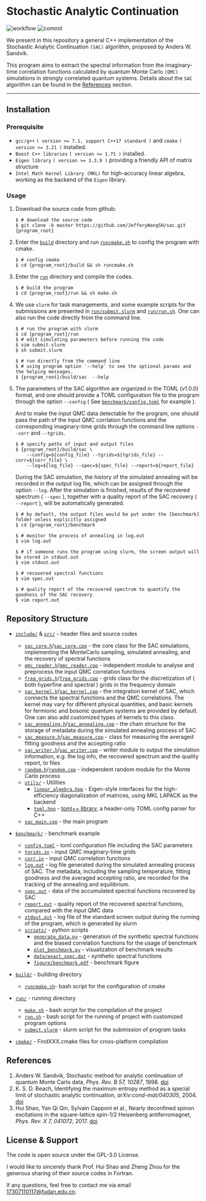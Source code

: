 # Stochastic Analytic Continuation
![workflow](https://github.com/JefferyWangSH/sac/actions/workflows/main.yml/badge.svg?branch=master)
![commit](https://img.shields.io/github/last-commit/JefferyWangSH/sac/master?color=blue)

We present in this repository a general C++ implementation of 
the Stochastic Analytic Continuation `(SAC)` algorithm, proposed by Anders W. Sandvik.

This program aims to extract the spectral information from the imaginary-time correlation functions calculated by quantum Monte Carlo `(QMC)` simulations 
in strongly correlated quantum systems.
Details about the `SAC` algorithm can be found in the [References](#references) section. 

---

## Installation ##

### Prerequisite ###
* `gcc/g++` `( version >= 7.1, support C++17 standard )` and `cmake` `( version >= 3.21 )` installed.
* `Boost C++ libraries` `( version >= 1.71 )` installed.
* `Eigen library` `( version >= 3.3.9 )` providing a friendly API of matrix structure
* `Intel Math Kernel Library (MKL)` for high-accuracy linear algebra, working as the backend of the `Eigen` library.

### Usage ###
1. Download the source code from github:
    ``` shel
    $ # download the source code
    $ git clone -b master https://github.com/JefferyWangSH/sac.git {program_root}
    ```

2. Enter the [`build`](build/) directory and run [`runcmake.sh`](build/runcmake.sh) to config the program with cmake.
    ``` shell
    $ # config cmake
    $ cd {program_root}/build && sh runcmake.sh
    ```
    
3. Enter the [`run`](run/) directory and compile the codes. 
    ``` shell
    $ # build the program
    $ cd {program_root}/run && sh make.sh
    ```

4. 
   We use `slurm` for task managements, and some example scripts for the submissions are presented in [`run/submit.slurm`](run/submit.slurm) and [`run/run.sh`](run/run.sh). One can also run the code directly from the command line.
   ```shell
   $ # run the program with slurm
   $ cd {program_root}/run
   $ # edit simulating parameters before running the code 
   $ vim submit.slurm
   $ sh submit.slurm
   
   $ # run directly from the command line
   $ # using program option `--help` to see the optional params and the helping messages.
   $ {program_root}/build/sac  --help
   ``` 

5. 
   The parameters of the SAC algorithm are organized in the TOML (v1.0.0) format, 
   and one should provide a TOML configuration file to the program through the option `--config` ( See [`benchmark/config.toml`](benchmark/config.toml) for example ).
   
   And to make the input QMC data detectable for the program, one should pass the path of the input QMC corrlation functions and the corresponding imaginary-time grids through the command line options `--corr` and `--tgrids`.
    ```shell
    $ # specify paths of input and output files
    $ {program_root}/build/sac \
        --config=${config_file} --tgrids=${tgrids_file} --corr=${corr_file} \
        --log=${log_file} --spec=${spec_file} --report=${report_file}
    ```

   During the SAC simulation, the history of the simulated annealing will be recorded in the output log file, which can be assigned through the option `--log`.
   After the simulation is finished, results of the recovered spectrum ( `--spec` ), together with a quality report of the SAC recovery ( `--report` ), will be automatically generated.
   ```shell
   $ # by default, the output files would be put under the [benchmark] folder unless explicitly assigned
   $ cd {program_root}/benchmark
   
   $ # monitor the process of annealing in log.out
   $ vim log.out

   $ # if someone runs the program using slurm, the screen output will be stored in stdout.out
   $ vim stdout.out
   
   $ # recovered spectral functions
   $ vim spec.out

   $ # quality report of the recovered spectrum to quantify the goodness of the SAC recovery
   $ vim report.out
   ```


## Repository Structure ##
* [`include/`](include) & [`src/`](src) - header files and source codes 
  * [`sac_core.h`](include/sac_core.h)/[`sac_core.cpp`](src/sac_core.cpp) 
    \- the core class for the SAC simulations, implementing the MonteCarlo sampling, simulated annealing, and the recovery of spectral functions
  * [`qmc_reader.h`](include/qmc_reader.h)/[`qmc_reader.cpp`](src/qmc_reader.cpp)
    \- independent module to analyse and preprocess the input QMC correlation functions
  * [`freq_grids.h`](include/freq_grids.h)/[`freq_grids.cpp`](src/freq_grids.cpp)
    \- grids class for the discretization of ( both hyperfine and spectral ) grids in the frequency domain
  * [`sac_kernel.h`](include/sac_kernel.h)/[`sac_kernel.cpp`](src/sac_kernel.cpp)
    \- the integration kernel of SAC, which connects the spectral functions and the QMC correlations. The kernel may vary for different physical quantities, and basic kernels for fermionic and bosonic quantum systems are provided by default. One can also add customized types of kernels to this class.
  * [`sac_annealing.h`](include/sac_annealing.h)/[`sac_annealing.cpp`](src/sac_annealing.cpp)
    \- the chain structure for the storage of metadata during the simulated annealing process of SAC
  * [`sac_measure.h`](include/sac_measure.h)/[`sac_measure.cpp`](src/sac_measure.cpp)
    \- class for measuring the averaged fitting goodness and the accepting ratio
  * [`sac_writer.h`](include/sac_writer.h)/[`sac_writer.cpp`](src/sac_writer.cpp)
    \- writer module to output the simulation information, e.g. the log info, the recovered spectrum and the quality report, to files
  * [`random.h`](include/random.h)/[`random.cpp`](src/random.cpp)
    \- independent random module for the Monte Carlo process
  * [`utils/`](include/utils) - Utilities
    * [`linear_algebra.hpp`](include/utils/linear_algebra.hpp) 
      \- Eigen-style interfaces for the high-efficiency diagonalization of matrices, using MKL LAPACK as the backend
    * [`toml.hpp`](include/utils/toml.hpp)
      \- [toml++ library](https://github.com/marzer/tomlplusplus), a header-only TOML config parser for C++ 
  * [`sac_main.cpp`](src/sac_main.cpp) - the main program

* [`benchmark/`](benchmark) - benchmark example
  * [`config.toml`](benchmark/config.toml)
    \- toml configuration file including the SAC parameters
  * [`tgrids.in`](benchmark/tgrids.in) - input QMC imaginary-time grids
  * [`corr.in`](benchmark/corr.in) - input QMC correlation functions
  * [`log.out`](benchmark/log.out)
    \- log file generated during the simulated annealing process of SAC. The metadata, including the sampling temperature, fitting goodness and the averaged accepting ratio, are recorded for the tracking of the annealing and equilibrium.
  * [`spec.out`](benchmark/spec.out)
    \- data of the accumulated spectral functions recovered by SAC
  * [`report.out`](benchmark/report.out) 
    \- quality report of the recovered spectral functions, compared with the input QMC data
  * [`stdout.out`](benchmark/stdout.out) - log file of the standard screen output during the running of the program, which is generated by slurm
  * [`scripts/`](benchmark/scripts) - python scripts
    * [`generate_data.py`](benchmark/scripts/generate_data.py)
      \- generation of the synthetic spectral functions and the biased correlation functions for the usage of benchmark
    * [`plot_benchmark.py`](benchmark/scripts/plot_benchmark.py)
      \- visualization of benchmark results
    * [`data/exact_spec.dat`](benchmark/scripts/data/exact_spec.dat)
      \- synthetic spectral functions
    * [`figure/benchmark.pdf`](benchmark/scripts/figure/benchmark.pdf)
      \- benchmark figure
* [`build/`](build) - building directory
  * [`runcmake.sh`](build/runcmake.sh)- bash script for the configuration of cmake
* [`run/`](run) - running directory
  * [`make.sh`](run/make.sh) - bash script for the compilation of the project
  * [`run.sh`](run/run.sh)
    \- bash script for the running of project with customized program options
  * [`submit.slurm`](run/submit.slurm) 
    \- slurm script for the submission of program tasks
* [`cmake/`](cmake) - FindXXX.cmake files for cross-platform compilation


## References ##
<span id="reference"></span>

1. Anders W. Sandvik, 
   Stochastic method for analytic continuation of quantum Monte Carlo data, 
   *Phys. Rev. B 57, 10287*, 1998. [doi](https://doi.org/10.1103/PhysRevB.57.10287)
2. K. S. D. Beach, 
   Identifying the maximum entropy method as a special limit of stochastic analytic continuation,
   *arXiv:cond-mat/040305*, 2004. [doi](http://arxiv.org/abs/cond-mat/0403055)  
3. Hui Shao, Yan Qi Qin, Sylvain Capponi et al.,
   Nearly deconfined spinon excitations in the square-lattice spin-1/2 Heisenberg antiferromagnet,
   *Phys. Rev. X 7, 041072*, 2017. [doi](https://link.aps.org/doi/10.1103/PhysRevX.7.041072)


## License & Support ##

The code is open source under the GPL-3.0 License.

I would like to sincerely thank Prof. Hui Shao and Zheng Zhou for the generous sharing of their source codes in Fortran.

If any questions, feel free to contact me via email 17307110117@fudan.edu.cn.